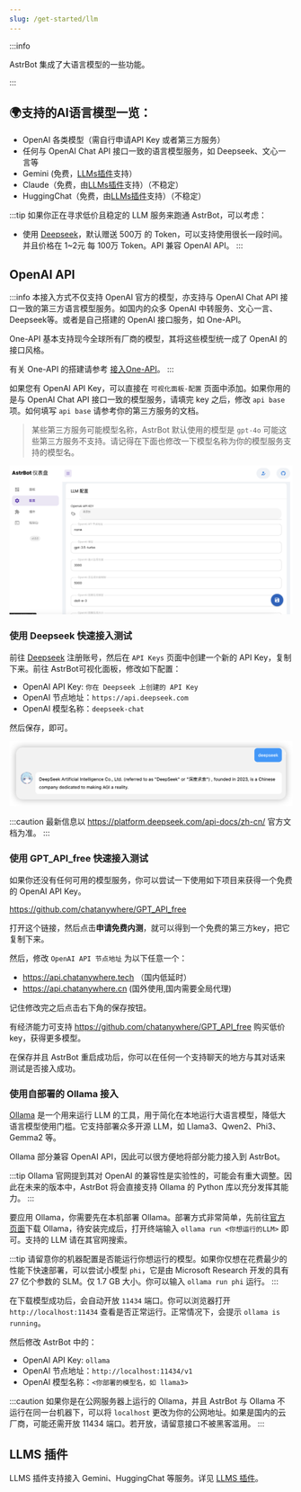 ```yaml
---
slug: /get-started/llm
---
```




:::info

AstrBot 集成了大语言模型的一些功能。

:::

## 🌍支持的AI语言模型一览：
- OpenAI 各类模型（需自行申请API Key 或者第三方服务）
- 任何与 OpenAI Chat API 接口一致的语言模型服务，如 Deepseek、文心一言等
- Gemini (免费，[LLMs插件](https://github.com/Soulter/llms)支持）
- Claude（免费，由[LLMs插件](https://github.com/Soulter/llms)支持）（不稳定）
- HuggingChat（免费，由[LLMs插件](https://github.com/Soulter/llms)支持）（不稳定）

:::tip
如果你正在寻求低价且稳定的 LLM 服务来跑通 AstrBot，可以考虑：

- 使用 [Deepseek](https://deepseek.com)，默认赠送 500万 的 Token，可以支持使用很长一段时间。并且价格在 1~2元 每 100万 Token。API 兼容 OpenAI API。
:::

## OpenAI API

:::info
本接入方式不仅支持 OpenAI 官方的模型，亦支持与 OpenAI Chat API 接口一致的第三方语言模型服务。如国内的众多 OpenAI 中转服务、文心一言、Deepseek等。或者是自己搭建的 OpenAI 接口服务，如 One-API。

One-API 基本支持现今全球所有厂商的模型，其将这些模型统一成了 OpenAI 的接口风格。

有关 One-API 的搭建请参考 [接入One-API](/docs/advanced/one-api)。
:::



如果您有 OpenAI API Key，可以直接在 `可视化面板-配置` 页面中添加。如果你用的是与 OpenAI Chat API 接口一致的模型服务，请填完 key 之后，修改 `api base` 项。如何填写 `api base` 请参考你的第三方服务的文档。

> 某些第三方服务可能模型名称，AstrBot 默认使用的模型是 `gpt-4o` 可能这些第三方服务不支持。请记得在下面也修改一下模型名称为你的模型服务支持的模型名。

![llm](image-3.png)


### 使用 Deepseek 快速接入测试

前往 [Deepseek](https://deepseek.com) 注册账号，然后在 `API Keys` 页面中创建一个新的 API Key，复制下来。前往 AstrBot可视化面板，修改如下配置：

- OpenAI API Key: `你在 Deepseek 上创建的 API Key`
- OpenAI 节点地址：`https://api.deepseek.com`
- OpenAI 模型名称：`deepseek-chat`

然后保存，即可。

![](image-5.png)

:::caution
最新信息以 https://platform.deepseek.com/api-docs/zh-cn/ 官方文档为准。
:::


### 使用 GPT_API_free 快速接入测试

如果你还没有任何可用的模型服务，你可以尝试一下使用如下项目来获得一个免费的 OpenAI API Key。
 
https://github.com/chatanywhere/GPT_API_free 

打开这个链接，然后点击**申请免费内测**，就可以得到一个免费的第三方key，把它复制下来。

然后，修改 `OpenAI API 节点地址` 为以下任意一个：
- https://api.chatanywhere.tech （国内低延时）
- https://api.chatanywhere.cn (国外使用,国内需要全局代理)

记住修改完之后点击右下角的保存按钮。

有经济能力可支持 https://github.com/chatanywhere/GPT_API_free 购买低价key，获得更多模型。

在保存并且 AstrBot 重启成功后，你可以在任何一个支持聊天的地方与其对话来测试是否接入成功。

### 使用自部署的 Ollama 接入

[Ollama](https://ollama.com) 是一个用来运行 LLM 的工具，用于简化在本地运行大语言模型，降低大语言模型使用门槛。它支持部署众多开源 LLM，如 Llama3、Qwen2、Phi3、Gemma2 等。

Ollama 部分兼容 OpenAI API，因此可以很方便地将部分能力接入到 AstrBot。

:::tip
Ollama 官网提到其对 OpenAI 的兼容性是实验性的，可能会有重大调整。因此在未来的版本中，AstrBot 将会直接支持 Ollama 的 Python 库以充分发挥其能力。
:::

要应用 Ollama，你需要先在本机部署 Ollama。部署方式非常简单，先前往[官方页面](https://ollama.com)下载 Ollama，待安装完成后，打开终端输入 `ollama run <你想运行的LLM>` 即可。支持的 LLM 请在其官网搜索。


:::tip
请留意你的机器配置是否能运行你想运行的模型。如果你仅想在花费最少的性能下快速部署，可以尝试小模型 `phi`，它是由 Microsoft Research 开发的具有 27 亿个参数的 SLM。仅 1.7 GB 大小。你可以输入 `ollama run phi` 运行。
:::

在下载模型成功后，会自动开放 `11434` 端口。你可以浏览器打开 `http://localhost:11434` 查看是否正常运行。正常情况下，会提示 `ollama is running`。

然后修改 AstrBot 中的：

- OpenAI API Key: `ollama`
- OpenAI 节点地址：`http://localhost:11434/v1`
- OpenAI 模型名称：`<你部署的模型名，如 llama3>`

:::caution
如果你是在公网服务器上运行的 Ollama，并且 AstrBot 与 Ollama 不运行在同一台机器下，可以将 `localhost` 更改为你的公网地址。如果是国内的云厂商，可能还需开放 11434 端口。若开放，请留意接口不被黑客滥用。
:::

## LLMS 插件

LLMS 插件支持接入 Gemini、HuggingChat 等服务。详见 [LLMS 插件](https://github.com/soulter/llms)。